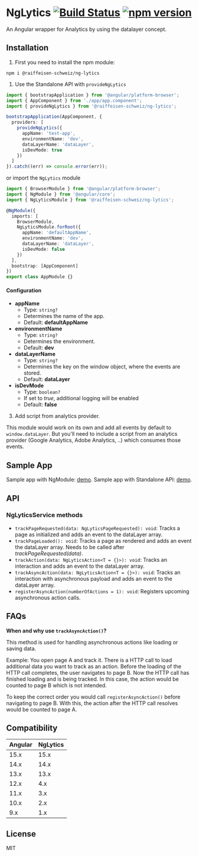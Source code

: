 # NgLytics [![Build Status](https://github.com/Raiffeisen-Schweiz/ng-lytics/actions/workflows/ci.yml/badge.svg)](https://github.com/Raiffeisen-Schweiz/ng-lytics/actions/workflows/ci.yml) [![npm version](https://badge.fury.io/js/%40raiffeisen-schweiz%2Fng-lytics.svg)](https://badge.fury.io/js/%40raiffeisen-schweiz%2Fng-lytics)

An Angular wrapper for Analytics by using the datalayer concept.

## Installation

1. First you need to install the npm module:

`npm i @raiffeisen-schweiz/ng-lytics`

1. Use the Standalone API with `provideNgLytics`

```typescript
import { bootstrapApplication } from '@angular/platform-browser';
import { AppComponent } from './app/app.component';
import { provideNgLytics } from '@raiffeisen-schweiz/ng-lytics';

bootstrapApplication(AppComponent, {
  providers: [
    provideNgLytics({
      appName: 'test-app',
      environmentName: 'dev',
      dataLayerName: 'dataLayer',
      isDevMode: true
    })
  ]
}).catch((err) => console.error(err));
```


or import the `NgLytics` module

```typescript
import { BrowserModule } from '@angular/platform-browser';
import { NgModule } from '@angular/core';
import { NgLyticsModule } from '@raiffeisen-schweiz/ng-lytics';

@NgModule({
  imports: [
    BrowserModule,
    NgLyticsModule.forRoot({
      appName: 'defaultAppName',
      environmentName: 'dev',
      dataLayerName: 'dataLayer',
      isDevMode: false
    })
  ],
  bootstrap: [AppComponent]
})
export class AppModule {}
```

#### Configuration

- **appName**
  - Type: `string?`
  - Determines the name of the app.
  - Default: **defaultAppName**
- **environmentName**
  - Type: `string?`
  - Determines the environment.
  - Default: **dev**
- **dataLayerName**
  - Type: `string?`
  - Determines the key on the window object, where the events are stored.
  - Default: **dataLayer**
- **isDevMode**
  - Type: `boolean?`
  - If set to _true_, additional logging will be enabled
  - Default: **false**

3. Add script from analytics provider.

This module would work on its own and add all events by default to `window.dataLayer`. But you'll need to include a script from an analytics provider (Google Analytics, Adobe Analytics, ..) which consumes those events.

## Sample App

Sample app with NgModule: [demo](https://github.com/Raiffeisen-Schweiz/ng-lytics/tree/master/projects/example/src/app).
Sample app with Standalone API: [demo](https://github.com/Raiffeisen-Schweiz/ng-lytics/tree/master/projects/example-standalone/src/app).

## API

### NgLyticsService methods

- `trackPageRequested(data: NgLyticsPageRequested): void`: Tracks a page as initialized and adds an event to the dataLayer array.
- `trackPageLoaded(): void`: Tracks a page as rendered and adds an event the dataLayer array. Needs to be called after _trackPageRequested(data)_.
- `trackAction(data: NgLyticsAction<T = {}>): void`: Tracks an interaction and adds an event to the dataLayer array.
- `trackAsyncAction(data: NgLyticsAction<T = {}>): void`: Tracks an interaction with asynchronous payload and adds an event to the dataLayer array.
- `registerAsyncAction(numberOfActions = 1): void`: Registers upcoming asynchronous action calls.

## FAQs

**When and why use `trackAsyncAction()`?**

This method is used for handling asynchronous actions like loading or saving data.

Example: You open page A and track it. There is a HTTP call to load additional data you want to track as an action. Before the loading of the HTTP call completes, the user navigates to page B. Now the HTTP call has finished loading and is being tracked. In this case, the action would be counted to page B which is not intended.

To keep the correct order you would call `registerAsyncAction()` before navigating to page B. With this, the action after the HTTP call resolves would be counted to page A.

## Compatibility

| Angular | NgLytics |
| ------- | -------- |
| 15.x    | 15.x     |
| 14.x    | 14.x     |
| 13.x    | 13.x     |
| 12.x    | 4.x      |
| 11.x    | 3.x      |
| 10.x    | 2.x      |
| 9.x     | 1.x      |

## License

MIT
